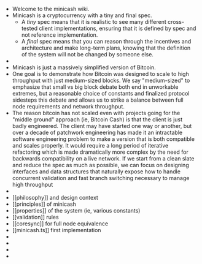 - Welcome to the minicash wiki.
- Minicash is a cryptocurrency with a tiny and final spec.
	- A *tiny* spec means that it is realistic to see many different cross-tested client implementations, ensuring that it is defined by spec and not reference implementation.
	- A *final* spec means that you can reason through the incentives and architecture and make long-term plans, knowing that the definition of the system will not be changed by someone else.
-
- Minicash is just a massively simplified version of Bitcoin.
- One goal is to demonstrate how Bitcoin was designed to scale to high throughput with just medium-sized blocks. We say "medium-sized" to emphasize that small vs big block debate both end in unworkable extremes, but a reasonable choice of constants and finalized protocol sidesteps this debate and allows us to strike a balance between full node requirements and network throughput.
- The reason bitcoin has not scaled even with projects going for the "middle ground" approach (ie, Bitcoin Cash) is that the client is just badly engineered. The client may have started one way or another, but over a decade of patchwork engineering has made it an intractable software engineering problem to make a version that is both compatible and scales properly. It would require a long period of iterative refactoring which is made dramatically more complex by the need for backwards compatibility on a live network. If we start from a clean slate and reduce the spec as much as possible, we can focus on designing interfaces and data structures that naturally expose how to handle concurrent validation and fast branch switching necessary to manage high throughput
-
- [[philosophy]] and design context
- [[principles]] of minicash
- [[properties]] of the system (ie, various constants)
- [[validation]] rules
- [[coresync]] for full node equivalence
- [[minicash.ts]] first implementation
-
-
-
-